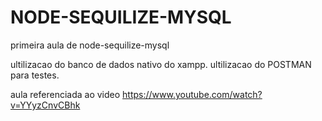 # NODE-SEQUILIZE-MYSQL
primeira aula de node-sequilize-mysql 

ultilizacao do banco de dados nativo do xampp.
ultilizacao do POSTMAN para testes. 

aula referenciada ao video 
https://www.youtube.com/watch?v=YYyzCnvCBhk
